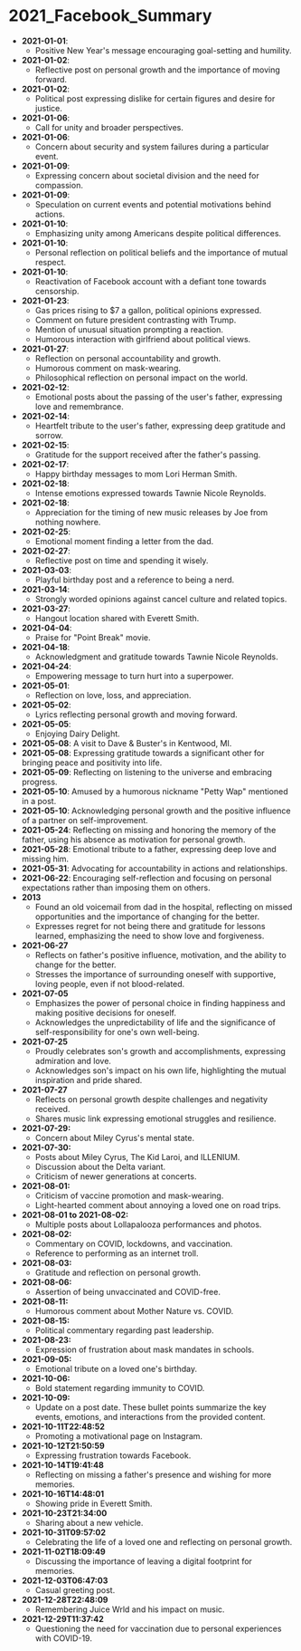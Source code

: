 # 2021_Facebook_Summary

- **2021-01-01**:
  - Positive New Year's message encouraging goal-setting and humility.
- **2021-01-02**:
  - Reflective post on personal growth and the importance of moving forward.
- **2021-01-02**:
  - Political post expressing dislike for certain figures and desire for justice.
- **2021-01-06**:
  - Call for unity and broader perspectives.
- **2021-01-06**:
  - Concern about security and system failures during a particular event.
- **2021-01-09**:
  - Expressing concern about societal division and the need for compassion.
- **2021-01-09**:
  - Speculation on current events and potential motivations behind actions.
- **2021-01-10**:
  - Emphasizing unity among Americans despite political differences.
- **2021-01-10**:
  - Personal reflection on political beliefs and the importance of mutual respect.
- **2021-01-10**:
  - Reactivation of Facebook account with a defiant tone towards censorship.
- **2021-01-23**:
    - Gas prices rising to $7 a gallon, political opinions expressed.
    - Comment on future president contrasting with Trump.
    - Mention of unusual situation prompting a reaction.
    - Humorous interaction with girlfriend about political views.
- **2021-01-27**:
    - Reflection on personal accountability and growth.
    - Humorous comment on mask-wearing.
    - Philosophical reflection on personal impact on the world.
- **2021-02-12**:
    - Emotional posts about the passing of the user's father, expressing love and remembrance.
- **2021-02-14**:
    - Heartfelt tribute to the user's father, expressing deep gratitude and sorrow.
- **2021-02-15**:
    - Gratitude for the support received after the father's passing.
- **2021-02-17**:
  - Happy birthday messages to mom Lori Herman Smith.
- **2021-02-18**:
  - Intense emotions expressed towards Tawnie Nicole Reynolds.
- **2021-02-18**:
  - Appreciation for the timing of new music releases by Joe from nothing nowhere.
- **2021-02-25**:
  - Emotional moment finding a letter from the dad.
- **2021-02-27**:
  - Reflective post on time and spending it wisely.
- **2021-03-03**:
  - Playful birthday post and a reference to being a nerd.
- **2021-03-14**:
  - Strongly worded opinions against cancel culture and related topics.
- **2021-03-27**:
  - Hangout location shared with Everett Smith.
- **2021-04-04**:
  - Praise for "Point Break" movie.
- **2021-04-18**:
  - Acknowledgment and gratitude towards Tawnie Nicole Reynolds.
- **2021-04-24**:
  - Empowering message to turn hurt into a superpower.
- **2021-05-01**:
  - Reflection on love, loss, and appreciation.
- **2021-05-02**:
  - Lyrics reflecting personal growth and moving forward.
- **2021-05-05**:
  - Enjoying Dairy Delight.
- **2021-05-08**: A visit to Dave & Buster's in Kentwood, MI.
- **2021-05-08**: Expressing gratitude towards a significant other for bringing peace and positivity into life.
- **2021-05-09**: Reflecting on listening to the universe and embracing progress.
- **2021-05-10**: Amused by a humorous nickname "Petty Wap" mentioned in a post.
- **2021-05-10**: Acknowledging personal growth and the positive influence of a partner on self-improvement.
- **2021-05-24**: Reflecting on missing and honoring the memory of the father, using his absence as motivation for personal growth.
- **2021-05-28**: Emotional tribute to a father, expressing deep love and missing him.
- **2021-05-31**: Advocating for accountability in actions and relationships.
- **2021-06-22**: Encouraging self-reflection and focusing on personal expectations rather than imposing them on others.
- **2013**
  - Found an old voicemail from dad in the hospital, reflecting on missed opportunities and the importance of changing for the better.
  - Expresses regret for not being there and gratitude for lessons learned, emphasizing the need to show love and forgiveness.
- **2021-06-27**
  - Reflects on father's positive influence, motivation, and the ability to change for the better.
  - Stresses the importance of surrounding oneself with supportive, loving people, even if not blood-related.
- **2021-07-05**
  - Emphasizes the power of personal choice in finding happiness and making positive decisions for oneself.
  - Acknowledges the unpredictability of life and the significance of self-responsibility for one's own well-being.
- **2021-07-25**
  - Proudly celebrates son's growth and accomplishments, expressing admiration and love.
  - Acknowledges son's impact on his own life, highlighting the mutual inspiration and pride shared.
- **2021-07-27**
  - Reflects on personal growth despite challenges and negativity received.
  - Shares music link expressing emotional struggles and resilience.
- **2021-07-29:**
  - Concern about Miley Cyrus's mental state.
- **2021-07-30:**
  - Posts about Miley Cyrus, The Kid Laroi, and ILLENIUM.
  - Discussion about the Delta variant.
  - Criticism of newer generations at concerts.
- **2021-08-01:**
  - Criticism of vaccine promotion and mask-wearing.
  - Light-hearted comment about annoying a loved one on road trips.
- **2021-08-01 to 2021-08-02:**
  - Multiple posts about Lollapalooza performances and photos.
- **2021-08-02:**
  - Commentary on COVID, lockdowns, and vaccination.
  - Reference to performing as an internet troll.
- **2021-08-03:**
  - Gratitude and reflection on personal growth.
- **2021-08-06:**
  - Assertion of being unvaccinated and COVID-free.
- **2021-08-11:**
  - Humorous comment about Mother Nature vs. COVID.
- **2021-08-15:**
  - Political commentary regarding past leadership.
- **2021-08-23:**
  - Expression of frustration about mask mandates in schools.
- **2021-09-05:**
  - Emotional tribute on a loved one's birthday.
- **2021-10-06:**
  - Bold statement regarding immunity to COVID.
- **2021-10-09:**
  - Update on a post date.
These bullet points summarize the key events, emotions, and interactions from the provided content.
- **2021-10-11T22:48:52**
  - Promoting a motivational page on Instagram.
- **2021-10-12T21:50:59**
  - Expressing frustration towards Facebook.
- **2021-10-14T19:41:48**
  - Reflecting on missing a father's presence and wishing for more memories.
- **2021-10-16T14:48:01**
  - Showing pride in Everett Smith.
- **2021-10-23T21:34:00**
  - Sharing about a new vehicle.
- **2021-10-31T09:57:02**
  - Celebrating the life of a loved one and reflecting on personal growth.
- **2021-11-02T18:09:49**
  - Discussing the importance of leaving a digital footprint for memories.
- **2021-12-03T06:47:03**
  - Casual greeting post.
- **2021-12-28T22:48:09**
  - Remembering Juice Wrld and his impact on music.
- **2021-12-29T11:37:42**
  - Questioning the need for vaccination due to personal experiences with COVID-19.
